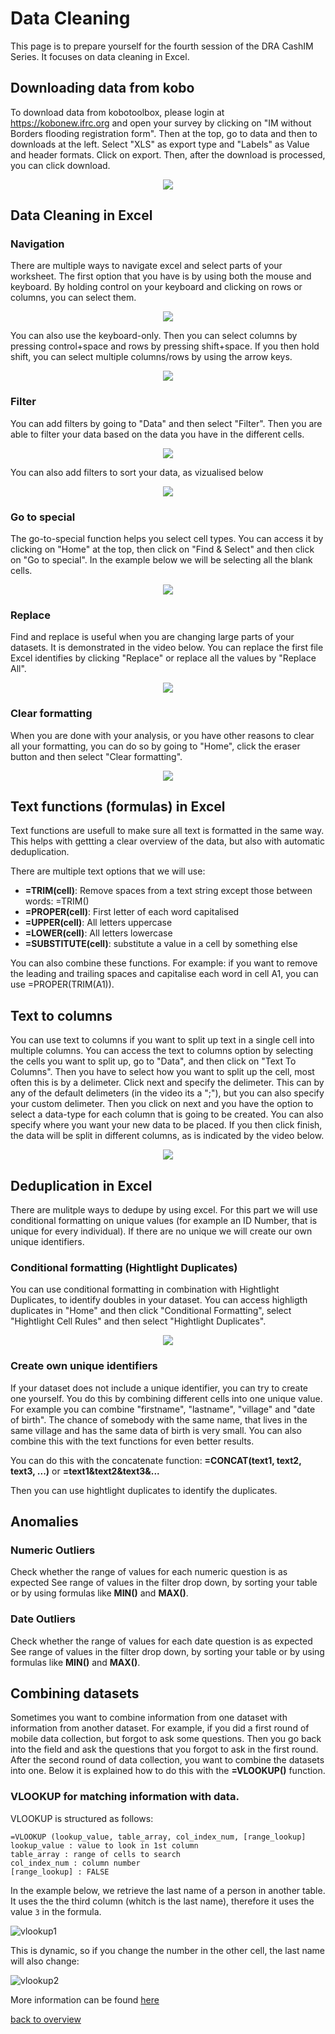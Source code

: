 # Data Cleaning

This page is to prepare yourself for the fourth session of the DRA CashIM Series. It focuses on data cleaning in Excel.

## Downloading data from kobo

To download data from kobotoolbox, please login at https://kobonew.ifrc.org and open your survey by clicking on "IM without Borders flooding registration form". Then at the top, go to data and then to downloads at the left. Select "XLS" as export type and "Labels" as Value and header formats. Click on export. Then, after the download is processed, you can click download.

<p align="center">
<img src="https://raw.githubusercontent.com/tijsziere/tijsziere.github.io/main/images/04_DataCleaning/DownloadKoBoData.gif">
</p>

## Data Cleaning in Excel

### Navigation

There are multiple ways to navigate excel and select parts of your worksheet. The first option that you have is by using both the mouse and keyboard. By holding control on your keyboard and clicking on rows or columns, you can select them.

<p align="center">
<img src="https://raw.githubusercontent.com/tijsziere/tijsziere.github.io/main/images/04_DataCleaning/ExcelNavigationMouse.gif">
</p>

You can also use the keyboard-only. Then you can select columns by pressing control+space and rows by pressing shift+space. If you then hold shift, you can select multiple columns/rows by using the arrow keys.

<p align="center">
<img src="https://raw.githubusercontent.com/tijsziere/tijsziere.github.io/main/images/04_DataCleaning/ExcelNavigationKeyboard.gif">
</p>

### Filter

You can add filters by going to "Data" and then select "Filter". Then you are able to filter your data based on the data you have in the different cells.

<p align="center">
<img src="https://raw.githubusercontent.com/tijsziere/tijsziere.github.io/main/images/04_DataCleaning/Filter.gif">
</p>

You can also add filters to sort your data, as vizualised below

<p align="center">
<img src="https://raw.githubusercontent.com/tijsziere/tijsziere.github.io/main/images/04_DataCleaning/Filter-sort.gif">
</p>

### Go to special

The go-to-special function helps you select cell types. You can access it by clicking on "Home" at the top, then click on "Find & Select" and then click on "Go to special". In the example below we will be selecting all the blank cells.

<p align="center">
<img src="https://raw.githubusercontent.com/tijsziere/tijsziere.github.io/main/images/04_DataCleaning/Find&SelectBlanks.gif">
</p>

### Replace
Find and replace is useful when you are changing large parts of your datasets. It is demonstrated in the video below. You can replace the first file Excel identifies by clicking "Replace" or replace all the values by "Replace All".

<p align="center">
<img src="https://raw.githubusercontent.com/tijsziere/tijsziere.github.io/main/images/04_DataCleaning/Replace.gif">
</p>

### Clear formatting
When you are done with your analysis, or you have other reasons to clear all your formatting, you can do so by going to "Home", click the eraser button and then select "Clear formatting".

<p align="center">
<img src="https://raw.githubusercontent.com/tijsziere/tijsziere.github.io/main/images/04_DataCleaning/ClearFormats.gif">
</p>

## Text functions (formulas) in Excel

Text functions are usefull to make sure all text is formatted in the same way. This helps with gettting a clear overview of the data, but also with automatic deduplication.

There are multiple text options that we will use:
- **=TRIM(cell)**: Remove spaces from a text string except those between words: =TRIM()
- **=PROPER(cell)**: First letter of each word capitalised
- **=UPPER(cell)**: All letters uppercase
- **=LOWER(cell)**: All letters lowercase
- **=SUBSTITUTE(cell)**: substitute a value in a cell by something else

You can also combine these functions. For example: if you want to remove the leading and trailing spaces and capitalise each word in cell A1, you can use =PROPER(TRIM(A1)).

## Text to columns
You can use text to columns if you want to split up text in a single cell into multiple columns. 
You can access the text to columns option by selecting the cells you want to split up, go to "Data", and then click on "Text To Columns".
Then you have to select how you want to split up the cell, most often this is by a delimeter. Click next and specify the delimeter. This can by any of the default delimeters (in the video its a ";"), but you can also specify your custom delimeter. Then you click on next and you have the option to select a data-type for each column that is going to be created. You can also specify where you want your new data to be placed. If you then click finish, the data will be split in different columns, as is indicated by the video below.

<p align="center">
<img src="https://raw.githubusercontent.com/tijsziere/tijsziere.github.io/main/images/04_DataCleaning/texttocolumns.gif">
</p>

## Deduplication in Excel
There are mulitple ways to dedupe by using excel. For this part we will use conditional formatting on unique values (for example an ID Number, that is unique for every individual). If there are no unique we will create our own unique identifiers.

### Conditional formatting (Hightlight Duplicates)
You can use conditional formatting in combination with Hightlight Duplicates, to identify doubles in your dataset. You can access highligth duplicates in "Home" and then click "Conditional Formatting", select "Hightlight Cell Rules" and then select "Hightlight Duplicates".

<p align="center">
<img src="https://raw.githubusercontent.com/tijsziere/tijsziere.github.io/main/images/04_DataCleaning/ConFormat.gif">
</p>

### Create own unique identifiers
If your dataset does not include a unique identifier, you can try to create one yourself. You do this by combining different cells into one unique value. For example you can combine "firstname", "lastname", "village" and "date of birth". The chance of somebody with the same name, that lives in the same village and has the same data of birth is very small. You can also combine this with the text functions for even better results.

You can do this with the concatenate function:
**=CONCAT(text1, text2, text3, ...)**
or
**=text1&text2&text3&...**

Then you can use hightlight duplicates to identify the duplicates. 

## Anomalies

### Numeric Outliers
Check whether the range of values for each numeric question is as expected 
See range of values in the filter drop down, by sorting your table or by using formulas like **MIN()** and **MAX()**.

### Date Outliers
Check whether the range of values for each date question is as expected 
See range of values in the filter drop down, by sorting your table or by using formulas like **MIN()** and **MAX()**.

## Combining datasets
Sometimes you want to combine information from one dataset with information from another dataset. For example, if you did a first round of mobile data collection, but forgot to ask some questions. Then you go back into the field and ask the questions that you forgot to ask in the first round. After the second round of data collection, you want to combine the datasets into one. Below it is explained how to do this with the **=VLOOKUP()** function.

### VLOOKUP for matching information with data.

VLOOKUP is structured as follows:

```
=VLOOKUP (lookup_value, table_array, col_index_num, [range_lookup]
lookup_value : value to look in 1st column
table_array : range of cells to search
col_index_num : column number
[range_lookup] : FALSE 
```

In the example below, we retrieve the last name of a person in another table. It uses the the third column (whitch is the last name), therefore it uses the value `3` in the formula.

![vlookup1](https://d33wubrfki0l68.cloudfront.net/91f031c2f47c5ee8f7ee98831ea51ef8f5de3a1f/733fc/tuto/v/5.gif)

This is dynamic, so if you change the number in the other cell, the last name will also change:

![vlookup2](https://d33wubrfki0l68.cloudfront.net/33de6b83c5e0e23be85617bcefbcd192a005ae26/7a180/tuto/v/4.gif)

More information can be found [here](https://www.excelfrog.com/vlookup)


[back to overview](https://tijsziere.github.io/)
